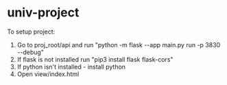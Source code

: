 # univ-project
To setup project:
1. Go to proj_root/api and run "python -m flask --app main.py run -p 3830 --debug"
2. If flask is not installed run "pip3 install flask flask-cors"
3. If python isn't installed - install python
4. Open view/index.html